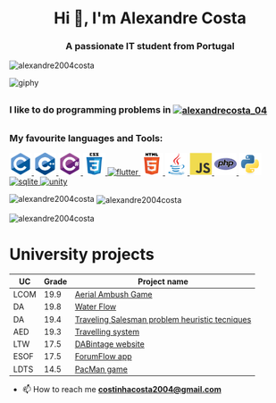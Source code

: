 <h1 align="center">Hi 👋, I'm Alexandre Costa</h1>
<h3 align="center">A passionate IT student from Portugal</h3>

<p align="left"> <img src="https://komarev.com/ghpvc/?username=alexandre2004costa&label=Profile%20views&color=0e74a5&style=flat" alt="alexandre2004costa" /> </p>


![giphy](https://github.com/alexandre2004costa/alexandre2004costa/assets/108695812/63e8d619-0d0a-411d-9f83-b36b51226d92)




## 
<h3 align="left">I like to do programming problems in <a href="https://www.leetcode.com/alexandrecosta_04" target="blank"><img align="center" src="https://raw.githubusercontent.com/rahuldkjain/github-profile-readme-generator/master/src/images/icons/Social/leet-code.svg" alt="alexandrecosta_04" height="30" width="40" /></a></h3>

##
<h3 align="left">My favourite languages and Tools:</h3>
<p align="left"> <a href="https://www.cprogramming.com/" target="_blank" rel="noreferrer"> <img src="https://raw.githubusercontent.com/devicons/devicon/master/icons/c/c-original.svg" alt="c" width="40" height="40"/> </a> <a href="https://www.w3schools.com/cpp/" target="_blank" rel="noreferrer"> <img src="https://raw.githubusercontent.com/devicons/devicon/master/icons/cplusplus/cplusplus-original.svg" alt="cplusplus" width="40" height="40"/> </a> <a href="https://www.w3schools.com/cs/" target="_blank" rel="noreferrer"> <img src="https://raw.githubusercontent.com/devicons/devicon/master/icons/csharp/csharp-original.svg" alt="csharp" width="40" height="40"/> </a> <a href="https://www.w3schools.com/css/" target="_blank" rel="noreferrer"> <img src="https://raw.githubusercontent.com/devicons/devicon/master/icons/css3/css3-original-wordmark.svg" alt="css3" width="40" height="40"/> </a> <a href="https://flutter.dev" target="_blank" rel="noreferrer"> <img src="https://www.vectorlogo.zone/logos/flutterio/flutterio-icon.svg" alt="flutter" width="40" height="40"/> </a> <a href="https://www.w3.org/html/" target="_blank" rel="noreferrer"> <img src="https://raw.githubusercontent.com/devicons/devicon/master/icons/html5/html5-original-wordmark.svg" alt="html5" width="40" height="40"/> </a> <a href="https://www.java.com" target="_blank" rel="noreferrer"> <img src="https://raw.githubusercontent.com/devicons/devicon/master/icons/java/java-original.svg" alt="java" width="40" height="40"/> </a> <a href="https://developer.mozilla.org/en-US/docs/Web/JavaScript" target="_blank" rel="noreferrer"> <img src="https://raw.githubusercontent.com/devicons/devicon/master/icons/javascript/javascript-original.svg" alt="javascript" width="40" height="40"/> </a> <a href="https://www.php.net" target="_blank" rel="noreferrer"> <img src="https://raw.githubusercontent.com/devicons/devicon/master/icons/php/php-original.svg" alt="php" width="40" height="40"/> </a> <a href="https://www.python.org" target="_blank" rel="noreferrer"> <img src="https://raw.githubusercontent.com/devicons/devicon/master/icons/python/python-original.svg" alt="python" width="40" height="40"/> </a> <a href="https://www.sqlite.org/" target="_blank" rel="noreferrer"> <img src="https://www.vectorlogo.zone/logos/sqlite/sqlite-icon.svg" alt="sqlite" width="40" height="40"/> </a> <a href="https://unity.com/" target="_blank" rel="noreferrer"> <img src="https://www.vectorlogo.zone/logos/unity3d/unity3d-icon.svg" alt="unity" width="40" height="40"/> </a> </p>

<p><img align="left" src="https://github-readme-stats.vercel.app/api/top-langs?username=alexandre2004costa&show_icons=true&locale=en&layout=compact" alt="alexandre2004costa" /></p>

<p>&nbsp;<img align="center" src="https://github-readme-stats.vercel.app/api?username=alexandre2004costa&show_icons=true&locale=en" alt="alexandre2004costa" /></p>

<p><img align="center" src="https://github-readme-streak-stats.herokuapp.com/?user=alexandre2004costa&" alt="alexandre2004costa" /></p>

##
# University projects

| UC | Grade |  Project name |
|-------------------|------|-------------------------|
| LCOM         | 19.9   | [Aerial Ambush Game](https://github.com/alexandre2004costa/Lcom-project) |
| DA         | 19.8  | [Water Flow](https://github.com/SofiaX5/DA_1) |
| DA         | 19.4  | [Traveling Salesman problem heuristic tecniques](https://github.com/alexandre2004costa/AlexandreX5_D2) |
| AED         | 19.3  | [Travelling system](https://github.com/berno9/ProjetoAED2) |
| LTW         | 17.5  | [DABintage website](https://github.com/FEUP-LTW-2024/ltw-project-2024-ltw04g06) |
| ESOF         | 17.5  | [ForumFlow app](https://github.com/FEUP-LEIC-ES-2023-24/2LEIC04T5) |
| LDTS         | 14.5  | [PacMan game](https://github.com/FEUP-LDTS-2023/project-l04gr04) |


- 📫 How to reach me **costinhacosta2004@gmail.com**
